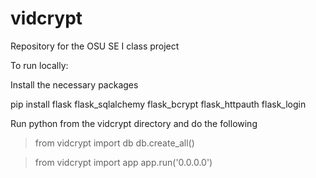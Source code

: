 # vidcrypt
Repository for the OSU SE I class project

To run locally:

Install the necessary packages

pip install flask flask_sqlalchemy flask_bcrypt flask_httpauth flask_login

Run python from the vidcrypt directory and do the following

> from vidcrypt import db
> db.create_all()

> from vidcrypt import app
> app.run('0.0.0.0')
